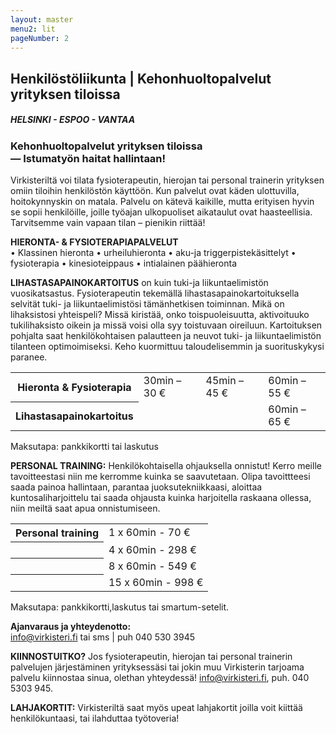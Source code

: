 ```yaml
---
layout: master
menu2: lit
pageNumber: 2
---
```


## Henkilöstöliikunta | Kehonhuoltopalvelut yrityksen tiloissa

##### HELSINKI - ESPOO - VANTAA

### Kehonhuoltopalvelut yrityksen tiloissa<br>&mdash; Istumatyön haitat hallintaan!

Virkisteriltä voi tilata fysioterapeutin, hierojan tai personal trainerin yrityksen omiin tiloihin henkilöstön käyttöön. Kun palvelut ovat käden ulottuvilla, hoitokynnyskin on matala. Palvelu on kätevä kaikille, mutta erityisen hyvin se sopii henkilöille, joille työajan ulkopuoliset aikataulut ovat haasteellisia. Tarvitsemme vain vapaan tilan – pienikin riittää!


**HIERONTA- & FYSIOTERAPIAPALVELUT**  
• Klassinen hieronta
• urheiluhieronta
• aku-ja triggerpistekäsittelyt
• fysioterapia
• kinesioteippaus
• intialainen päähieronta

**LIHASTASAPAINOKARTOITUS** on kuin tuki-ja liikuntaelimistön vuosikatsastus. Fysioterapeutin tekemällä lihastasapainokartoituksella selvität tuki- ja liikuntaelimistösi tämänhetkisen toiminnan. Mikä on lihaksistosi yhteispeli? Missä kiristää, onko toispuoleisuutta, aktivoituuko tukilihaksisto oikein ja missä voisi olla syy toistuvaan oireiluun. Kartoituksen pohjalta saat henkilökohtaisen palautteen ja neuvot tuki- ja liikuntaelimistön tilanteen optimoimiseksi. Keho kuormittuu taloudelisemmin ja suorituskykysi paranee.

<table>
  <tr>
    <th>Hieronta & Fysioterapia</th><td>30min – 30 €</td><td>45min – 45 €</td><td>60min – 55 €</td>
  </tr>
  <tr>
    <th>Lihastasapainokartoitus</th><td></td><td></td><td>60min – 65 €</td>
  </tr>
</table>

Maksutapa: pankkikortti tai laskutus

**PERSONAL TRAINING:** 
Henkilökohtaisella ohjauksella onnistut! Kerro meille tavoitteestasi niin me kerromme kuinka se saavutetaan. Olipa tavoittteesi saada painoa hallintaan, parantaa juoksutekniikkaasi, aloittaa kuntosaliharjoittelu tai saada ohjausta kuinka harjoitella raskaana ollessa, niin meiltä saat apua onnistumiseen.

<table>
  <tr>
    <th>Personal training</th><td>1 x 60min - 70 €</td>
  </tr>
  <tr>
    <th></th><td>4 x 60min - 298 €</td>
  </tr>
  <tr>
    <th></th><td>8 x 60min - 549 €</td>
  </tr>
  <tr>
    <th></th><td>15 x 60min - 998 €</td>
  </tr>
</table>

Maksutapa: pankkikortti,laskutus tai smartum-setelit.

**<span class="grey">Ajanvaraus ja yhteydenotto:</span>**   
[info@virkisteri.fi](mailto:info@virkisteri.fi) tai sms | puh 040 530 3945

<!-- div>
<span class="margin-indicator-container"><span class="margin-indicator">»</span><span class="calendar-links"><b>ajanvarauskalenteri</b> Etera | Helsingin Energia | Työterveyslaitos</span></span>
</div -->


**KIINNOSTUITKO?** Jos fysioterapeutin, hierojan tai personal trainerin palvelujen järjestäminen yrityksessäsi tai jokin muu Virkisterin tarjoama palvelu kiinnostaa sinua, olethan yhteydessä! [info@virkisteri.fi](mailto:info@virkisteri.fi), puh. 040 5303 945.

**LAHJAKORTIT:** Virkisteriltä saat myös upeat lahjakortit joilla voit kiittää henkilökuntaasi, tai ilahduttaa työtoveria!
